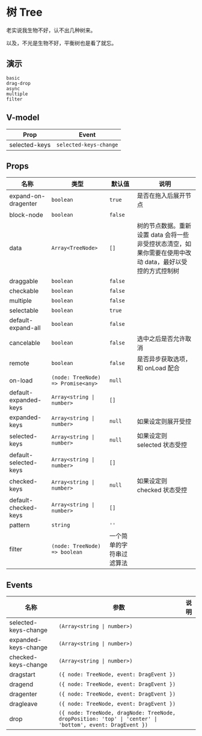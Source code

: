 # 树 Tree
老实说我生物不好，认不出几种树来。

以及，不光是生物不好，平衡树也是看了就忘。

## 演示
```demo
basic
drag-drop
async
multiple
filter
```
## V-model
|Prop|Event|
|-|-|
|selected-keys|`selected-keys-change`|

## Props
|名称|类型|默认值|说明|
|-|-|-|-|
|expand-on-dragenter|`boolean`|`true`|是否在拖入后展开节点|
|block-node|`boolean`|`false`||
|data|`Array<TreeNode>`|`[]`|树的节点数据。重新设置 data 会将一些非受控状态清空，如果你需要在使用中改动 data，最好以受控的方式控制树|
|draggable|`boolean`|`false`||
|checkable|`boolean`|`false`||
|multiple|`boolean`|`false`||
|selectable|`boolean`|`true`||
|default-expand-all|`boolean`|`false`||
|cancelable|`boolean`|`false`|选中之后是否允许取消|
|remote|`boolean`|`false`|是否异步获取选项，和 onLoad 配合|
|on-load|`(node: TreeNode) => Promise<any>`|`null`||
|default-expanded-keys|`Array<string \| number>`|`[]`||
|expanded-keys|`Array<string \| number>`|`null`|如果设定则展开受控|
|selected-keys|`Array<string \| number>`|`null`|如果设定则 selected 状态受控|
|default-selected-keys|`Array<string \| number>`|`[]`||
|checked-keys|`Array<string \| number>`|`null`|如果设定则 checked 状态受控|
|default-checked-keys|`Array<string \| number>`|`[]`||
|pattern|`string`|`''`||
|filter|`(node: TreeNode) => boolean`|一个简单的字符串过滤算法||

## Events
|名称|参数|说明|
|-|-|-|
|selected-keys-change|`(Array<string \| number>)`||
|expanded-keys-change|`(Array<string \| number>)`||
|checked-keys-change|`(Array<string \| number>)`||
|dragstart|`({ node: TreeNode, event: DragEvent })`||
|dragend|`({ node: TreeNode, event: DragEvent })`||
|dragenter|`({ node: TreeNode, event: DragEvent })`||
|dragleave|`({ node: TreeNode, event: DragEvent })`||
|drop|`({ node: TreeNode, dragNode: TreeNode, dropPosition: 'top' \| 'center' \| 'bottom', event: DragEvent })`||